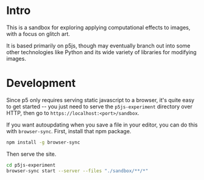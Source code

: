 # Intro

This is a sandbox for exploring applying computational effects to
images, with a focus on glitch art.

It is based primarily on p5js, though may eventually branch out
into some other technologies like Python and its wide variety of
libraries for modifying images.

# Development

Since p5 only requires serving static javascript to a browser, it's
quite easy to get started -- you just need to serve the `p5js-experiment`
directory over HTTP, then go to `https://localhost:<port>/sandbox`.

If you want autoupdating when you save a file in your editor, you can
do this with `browser-sync`. First, install that npm package.

```sh
npm install -g browser-sync
```

Then serve the site.

```sh
cd p5js-experiment
browser-sync start --server --files "./sandbox/**/*"
```

